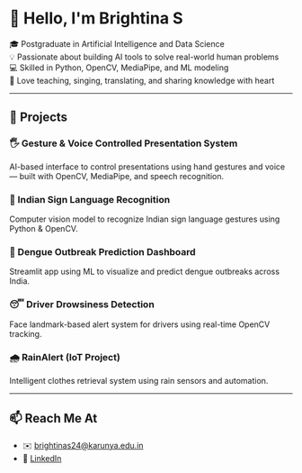 # 👋 Hello, I'm Brightina S

🎓 Postgraduate in Artificial Intelligence and Data Science  
💡 Passionate about building AI tools to solve real-world human problems  
💻 Skilled in Python, OpenCV, MediaPipe, and ML modeling  
🎤 Love teaching, singing, translating, and sharing knowledge with heart

---

## 🚀 Projects

### 🖐️ Gesture & Voice Controlled Presentation System
AI-based interface to control presentations using hand gestures and voice — built with OpenCV, MediaPipe, and speech recognition.

### 🤟 Indian Sign Language Recognition
Computer vision model to recognize Indian sign language gestures using Python & OpenCV.

### 🦟 Dengue Outbreak Prediction Dashboard
Streamlit app using ML to visualize and predict dengue outbreaks across India.

### 😴 Driver Drowsiness Detection
Face landmark-based alert system for drivers using real-time OpenCV tracking.

### 🌧️ RainAlert (IoT Project)
Intelligent clothes retrieval system using rain sensors and automation.

---

## 📫 Reach Me At
- ✉️ brightinas24@karunya.edu.in  
- 🔗 [LinkedIn](https://www.linkedin.com/in/brightina-sam-624365364/)
